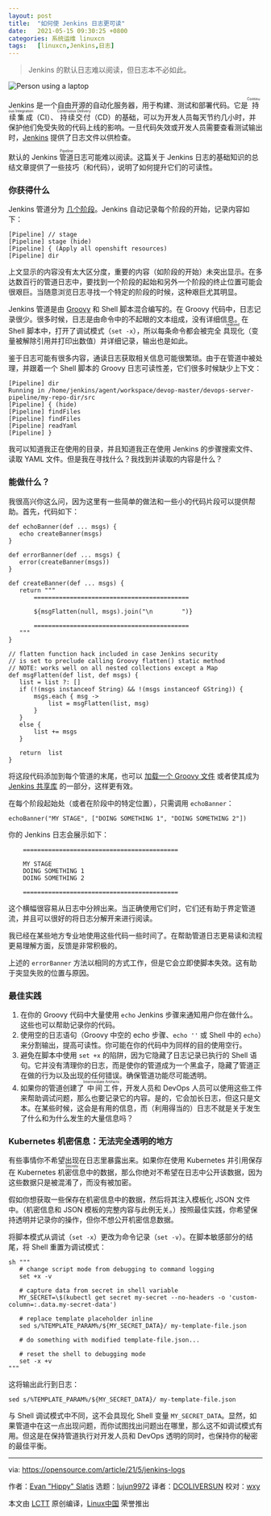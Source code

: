 ```yaml
---
layout: post
title:	"如何使 Jenkins 日志更可读"
date:	2021-05-15 09:30:25 +0800 
categories:	系统运维 linuxcn 
tags:	[linuxcn,Jenkins,日志]
---
```




> 
> Jenkins 的默认日志难以阅读，但日志本不必如此。
> 
> 
> 


![](/Asserts/Images//attachment/album/202105/15/093017vd34foo00wpy2yot.jpg "Person using a laptop")


Jenkins 是一个自由开源的自动化服务器，用于构建、测试和部署代码。它是<ruby> 持续集成 <rt>  Continuous Integration </rt></ruby>（CI）、<ruby> 持续交付 <rt>  Continuous Delivery </rt></ruby>（CD）的基础，可以为开发人员每天节约几小时，并保护他们免受失败的代码上线的影响。一旦代码失效或开发人员需要查看测试输出时，[Jenkins](https://www.jenkins.io/) 提供了日志文件以供检查。


默认的 Jenkins <ruby> 管道 <rt>  Pipeline </rt></ruby>日志可能难以阅读。这篇关于 Jenkins 日志的基础知识的总结文章提供了一些技巧（和代码），说明了如何提升它们的可读性。


### 你获得什么


Jenkins 管道分为 [几个阶段](https://www.jenkins.io/doc/book/pipeline/syntax/#stage)。Jenkins 自动记录每个阶段的开始，记录内容如下：



```
[Pipeline] // stage
[Pipeline] stage (hide)
[Pipeline] { (Apply all openshift resources)
[Pipeline] dir

```

上文显示的内容没有太大区分度，重要的内容（如阶段的开始）未突出显示。在多达数百行的管道日志中，要找到一个阶段的起始和另外一个阶段的终止位置可能会很艰巨。当随意浏览日志寻找一个特定的阶段的时候，这种艰巨尤其明显。


Jenkins 管道是由 [Groovy](https://opensource.com/article/20/12/groovy) 和 Shell 脚本混合编写的。在 Groovy 代码中，日志记录很少。很多时候，日志是由命令中的不起眼的文本组成，没有详细信息。在 Shell 脚本中，打开了调试模式（`set -x`），所以每条命令都会被完全<ruby> 具现化 <rt>  realized </rt></ruby>（变量被解除引用并打印出数值）并详细记录，输出也是如此。


鉴于日志可能有很多内容，通读日志获取相关信息可能很繁琐。由于在管道中被处理，并跟着一个 Shell 脚本的 Groovy 日志可读性差，它们很多时候缺少上下文：



```
[Pipeline] dir
Running in /home/jenkins/agent/workspace/devop-master/devops-server-pipeline/my-repo-dir/src
[Pipeline] { (hide)
[Pipeline] findFiles
[Pipeline] findFiles
[Pipeline] readYaml
[Pipeline] }

```

我可以知道我正在使用的目录，并且知道我正在使用 Jenkins 的步骤搜索文件、读取 YAML 文件。但是我在寻找什么？我找到并读取的内容是什么？


### 能做什么？


我很高兴你这么问，因为这里有一些简单的做法和一些小的代码片段可以提供帮助。首先，代码如下：



```
def echoBanner(def ... msgs) {
   echo createBanner(msgs)
}

def errorBanner(def ... msgs) {
   error(createBanner(msgs))
}

def createBanner(def ... msgs) {
   return """
       ===========================================

       ${msgFlatten(null, msgs).join("\n        ")}

       ===========================================
   """
}

// flatten function hack included in case Jenkins security
// is set to preclude calling Groovy flatten() static method
// NOTE: works well on all nested collections except a Map
def msgFlatten(def list, def msgs) {
   list = list ?: []
   if (!(msgs instanceof String) && !(msgs instanceof GString)) {
       msgs.each { msg ->
           list = msgFlatten(list, msg)
       }
   }
   else {
       list += msgs
   }

   return  list
}

```

将这段代码添加到每个管道的末尾，也可以 [加载一个 Groovy 文件](https://www.jenkins.io/doc/pipeline/steps/workflow-cps/#load-evaluate-a-groovy-source-file-into-the-pipeline-script) 或者使其成为 [Jenkins 共享库](https://www.jenkins.io/doc/book/pipeline/shared-libraries/) 的一部分，这样更有效。


在每个阶段起始处（或者在阶段中的特定位置），只需调用 `echoBanner`：



```
echoBanner("MY STAGE", ["DOING SOMETHING 1", "DOING SOMETHING 2"])

```

你的 Jenkins 日志会展示如下：



```
    ===========================================

    MY STAGE
    DOING SOMETHING 1
    DOING SOMETHING 2

    ===========================================

```

这个横幅很容易从日志中分辨出来。当正确使用它们时，它们还有助于界定管道流，并且可以很好的将日志分解开来进行阅读。


我已经在某些地方专业地使用这些代码一些时间了。在帮助管道日志更易读和流程更易理解方面，反馈是非常积极的。


上述的 `errorBanner` 方法以相同的方式工作，但是它会立即使脚本失效。这有助于突显失败的位置与原因。


### 最佳实践


1. 在你的 Groovy 代码中大量使用 `echo` Jenkins 步骤来通知用户你在做什么。这些也可以帮助记录你的代码。
2. 使用空的日志语句（Groovy 中空的 echo 步骤、`echo ''` 或 Shell 中的 `echo`）来分割输出，提高可读性。你可能在你的代码中为同样的目的使用空行。
3. 避免在脚本中使用 `set +x` 的陷阱，因为它隐藏了日志记录已执行的 Shell 语句。它并没有清理你的日志，而是使你的管道成为一个黑盒子，隐藏了管道正在做的行为以及出现的任何错误。确保管道功能尽可能透明。
4. 如果你的管道创建了<ruby> 中间工件 <rt>  Intermediate Artifacts </rt></ruby>，开发人员和 DevOps 人员可以使用这些工件来帮助调试问题，那么也要记录它的内容。是的，它会加长日志，但这只是文本。在某些时候，这会是有用的信息，而（利用得当的）日志不就是关于发生了什么和为什么发生的大量信息吗？


### Kubernetes 机密信息：无法完全透明的地方


有些事情你不希望出现在日志里暴露出来。如果你在使用 Kubernetes 并引用保存在 Kubernetes <ruby> 机密信息 <rt>  Secrets </rt></ruby>中的数据，那么你绝对不希望在日志中公开该数据，因为这些数据只是被混淆了，而没有被加密。


假如你想获取一些保存在机密信息中的数据，然后将其注入模板化 JSON 文件中。（机密信息和 JSON 模板的完整内容与此例无关。）按照最佳实践，你希望保持透明并记录你的操作，但你不想公开机密信息数据。


将脚本模式从调试（`set -x`）更改为命令记录（`set -v`）。在脚本敏感部分的结尾，将 Shell 重置为调试模式：



```
sh """
   # change script mode from debugging to command logging
   set +x -v

   # capture data from secret in shell variable
   MY_SECRET=\$(kubectl get secret my-secret --no-headers -o 'custom-column=:.data.my-secret-data')

   # replace template placeholder inline
   sed s/%TEMPLATE_PARAM%/${MY_SECRET_DATA}/ my-template-file.json

   # do something with modified template-file.json...

   # reset the shell to debugging mode
   set -x +v
"""

```

这将输出此行到日志：



```
sed s/%TEMPLATE_PARAM%/${MY_SECRET_DATA}/ my-template-file.json

```

与 Shell 调试模式中不同，这不会具现化 Shell 变量 `MY_SECRET_DATA`。显然，如果管道中在这一点出现问题，而你试图找出问题出在哪里，那么这不如调试模式有用。但这是在保持管道执行对开发人员和 DevOps 透明的同时，也保持你的秘密的最佳平衡。




---


via: <https://opensource.com/article/21/5/jenkins-logs>


作者：[Evan "Hippy" Slatis](https://opensource.com/users/hippyod) 选题：[lujun9972](https://github.com/lujun9972) 译者：[DCOLIVERSUN](https://github.com/DCOLIVERSUN) 校对：[wxy](https://github.com/wxy)


本文由 [LCTT](https://github.com/LCTT/TranslateProject) 原创编译，[Linux中国](https://linux.cn/) 荣誉推出
